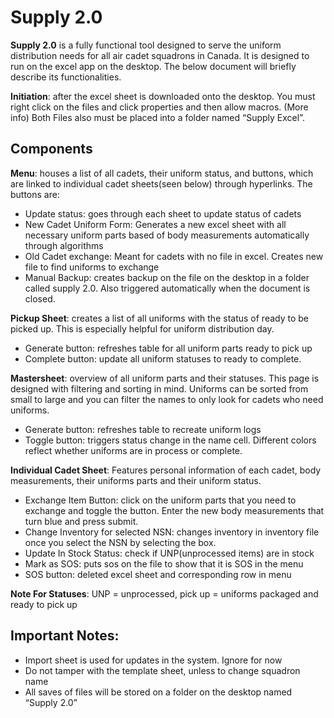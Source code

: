 # Supply 2.0

__Supply 2.0__ is a fully functional tool designed to serve the uniform distribution needs for all air cadet squadrons in Canada. It is designed to run on the excel app on the desktop. The below document will briefly describe its functionalities.

**Initiation**: after the excel sheet is downloaded onto the desktop. You must right click on the files and click properties and then allow macros. (More info) Both Files also must be placed into a folder named “Supply Excel”.

## Components
**Menu**: houses a list of all cadets, their uniform status, and buttons, which are linked to individual cadet sheets(seen below) through hyperlinks. The buttons are:
- Update status: goes through each sheet to update status of cadets
- New Cadet Uniform Form: Generates a new excel sheet with all necessary uniform parts based of body measurements automatically through algorithms
- Old Cadet exchange: Meant for cadets with no file in excel. Creates new file to find uniforms to exchange
- Manual Backup: creates backup on the file on the desktop in a folder called supply 2.0. Also triggered automatically when the document is closed.

**Pickup Sheet**: creates a list of all uniforms with the status of ready to be picked up. This is especially helpful for uniform distribution day.
- Generate button: refreshes table for all uniform parts ready to pick up
- Complete button: update all uniform statuses to ready to complete.

**Mastersheet**: overview of all uniform parts and their statuses. This page is designed with filtering and sorting in mind. Uniforms can be sorted from small to large and you can filter the names to only look for cadets who need uniforms.
- Generate button: refreshes table to recreate uniform logs
- Toggle button: triggers status change in the name cell. Different colors reflect whether uniforms are in process or complete.

**Individual Cadet Sheet**: Features personal information of each cadet, body measurements, their uniforms parts and their uniform status. 
- Exchange Item Button: click on the uniform parts that you need to exchange and toggle the button. Enter the new body measurements that turn blue and press submit. 
- Change Inventory for selected NSN: changes inventory in inventory file once you select the NSN by selecting the box. 
- Update In Stock Status: check if UNP(unprocessed items) are in stock
- Mark as SOS: puts sos on the file to show that it is SOS in the menu
- SOS button: deleted excel sheet and corresponding row in menu

**Note For Statuses**: UNP = unprocessed, pick up = uniforms packaged and ready to pick up


## Important Notes:
- Import sheet is used for updates in the system. Ignore for now
- Do not tamper with the template sheet, unless to change squadron name
- All saves of files will be stored on a folder on the desktop named “Supply 2.0”




